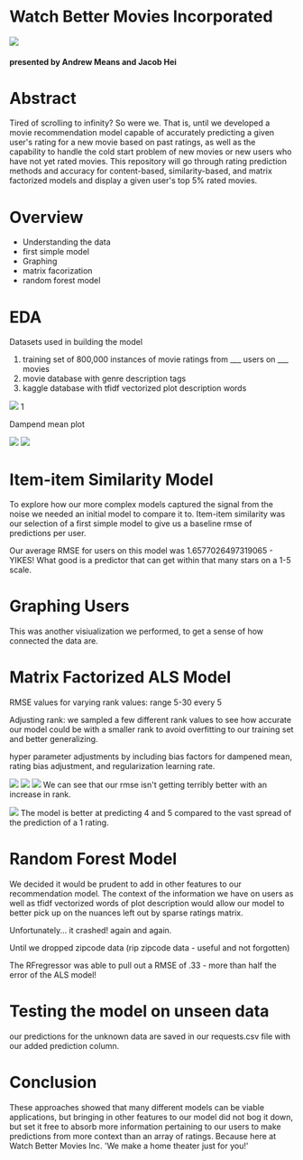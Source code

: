 # Watch Better Movies Incorporated 
![](img/leo-pointing.jpg)
#### presented by Andrew Means and Jacob Hei


# Abstract
Tired of scrolling to infinity? So were we.  That is, until we developed a movie recommendation model capable of accurately predicting a given user's rating for a new movie based on past ratings, as well as the capability to handle the cold start problem of new movies or new users who have not yet rated movies.  This repository will go through rating prediction methods and accuracy for content-based, similarity-based, and matrix factorized models and display a given user's top 5% rated movies.  

# Overview
 - Understanding the data
 - first simple model
 - Graphing
 - matrix facorization
 - random forest model
  

 





# EDA
Datasets used in building the model
1) training set of 800,000 instances of movie ratings from ___ users on ___ movies
2) movie database with genre description tags
3) kaggle database with tfidf vectorized plot description words



![](img/kvalue1.png)
1[](img/kvalue2.png)

Dampend mean plot

![](img/dampmeantable.png)
![](img/dampmeanplot.png)

# Item-item Similarity Model
To explore how our more complex models captured the signal from the noise we needed an initial model to compare it to.  Item-item similarity was our selection of a first simple model to give us a baseline rmse of predictions per user.  

Our average RMSE for users on this model was 1.6577026497319065 - YIKES! What good is a predictor that can get within that many stars on a 1-5 scale.  


# Graphing Users

This was another visiualization we performed, to get a sense of how connected the data are.   




# Matrix Factorized ALS Model

RMSE values for varying rank values: range 5-30 every 5

Adjusting rank: we sampled a few different rank values to see how accurate our model could be with a smaller rank to avoid overfitting to our training set and better generalizing.  


hyper parameter adjustments by including bias factors for dampened mean, rating bias adjustment, and regularization learning rate.

![](img/alssummary.png)
![](img/alspredtable.png)
![](img/rmses.png)
We can see that our rmse isn't getting terribly better with an increase in rank. 

![](img/violin.png)
The model is better at predicting 4 and 5 compared to the vast spread of the prediction of a 1 rating. 


# Random Forest Model
We decided it would be prudent to add in other features to our recommendation model.
The context of the information we have on users as well as tfidf vectorized words of plot description would allow our model to better pick up on the nuances left out by sparse ratings matrix.  

Unfortunately... it crashed! again and again.

Until we dropped zipcode data (rip zipcode data - useful and not forgotten)

The RFregressor was able to pull out a RMSE of .33 - more than half the error of the ALS model!






# Testing the model on unseen data

our predictions for the unknown data are saved in our requests.csv file with our added prediction column.


# Conclusion


These approaches showed that many different models can be viable applications, but bringing in other features to our model did not bog it down, but set it free to absorb more information pertaining to our users to make predictions from more context than an array of ratings.  Because here at Watch Better Movies Inc. 'We make a home theater just for you!'